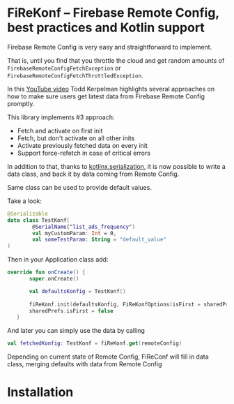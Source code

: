 # FiReKonf – Firebase Remote Config, best practices and Kotlin support

Firebase Remote Config is very easy and straightforward to implement. 

That is, until you find that you throttle the cloud and get random amounts of `FirebaseRemoteConfigFetchException` or `FirebaseRemoteConfigFetchThrottledException`.

In this [YouTube video](https://www.youtube.com/watch?v=6TWJ_rR7K6g) Todd Kerpelman highlights several approaches
on how to make sure users get latest data from Firebase Remote Config promptly.

This library implements #3 approach:
- Fetch and activate on first init
- Fetch, but don't activate on all other inits
- Activate previously fetched data on every init
- Support force-refetch in case of critical errors

In addition to that, thanks to [kotlinx.serialization](https://github.com/Kotlin/kotlinx.serialization), 
it is now possible to write a data class, and back it by data coming from Remote Config.

Same class can be used to provide default values.

Take a look:
 ```kotlin
 @Serializable
 data class TestKonf(
         @SerialName("list_ads_frequency")
         val myCustomParam: Int = 0,
         val someTestParam: String = "default_value"
 ) 
 ```
 
 Then in your Application class add:
 ```kotlin
override fun onCreate() {
        super.onCreate()

        val defaultsKonfig = TestKonf()
        
        fiReKonf.init(defaultsKonfig, FiReKonfOptions(isFirst = sharedPrefs.isFirst /*, forceUpdatePending = true*/))
        sharedPrefs.isFirst = false
    }
```

And later you can simply use the data by calling

```kotlin
val fetchedKonfig: TestKonf = fiReKonf.get(remoteConfig)
```

Depending on current state of Remote Config, FiReConf will fill in data class, merging defaults with data from Remote Config

# Installation



